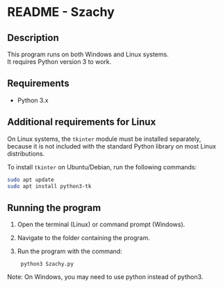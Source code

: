 # README - Szachy

## Description

This program runs on both Windows and Linux systems.  
It requires Python version 3 to work.

## Requirements

- Python 3.x

## Additional requirements for Linux

On Linux systems, the `tkinter` module must be installed separately,  
because it is not included with the standard Python library on most Linux distributions.

To install `tkinter` on Ubuntu/Debian, run the following commands:

```bash
sudo apt update
sudo apt install python3-tk
```

## Running the program

1. Open the terminal (Linux) or command prompt (Windows).

2. Navigate to the folder containing the program.

3. Run the program with the command:


        python3 Szachy.py


Note: On Windows, you may need to use python instead of python3.